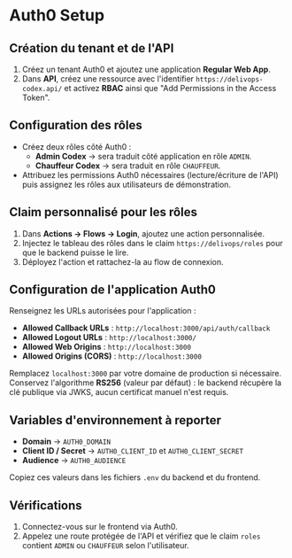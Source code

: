 # Auth0 Setup

## Création du tenant et de l'API

1. Créez un tenant Auth0 et ajoutez une application **Regular Web App**.
2. Dans **API**, créez une ressource avec l'identifier `https://delivops-codex.api/` et activez **RBAC** ainsi que "Add Permissions in the Access Token".

## Configuration des rôles

- Créez deux rôles côté Auth0 :
  - **Admin Codex** → sera traduit côté application en rôle `ADMIN`.
  - **Chauffeur Codex** → sera traduit en rôle `CHAUFFEUR`.
- Attribuez les permissions Auth0 nécessaires (lecture/écriture de l'API) puis assignez les rôles aux utilisateurs de démonstration.

## Claim personnalisé pour les rôles

1. Dans **Actions → Flows → Login**, ajoutez une action personnalisée.
2. Injectez le tableau des rôles dans le claim `https://delivops/roles` pour que le backend puisse le lire.
3. Déployez l'action et rattachez-la au flow de connexion.

## Configuration de l'application Auth0

Renseignez les URLs autorisées pour l'application :

- **Allowed Callback URLs** : `http://localhost:3000/api/auth/callback`
- **Allowed Logout URLs** : `http://localhost:3000/`
- **Allowed Web Origins** : `http://localhost:3000`
- **Allowed Origins (CORS)** : `http://localhost:3000`

Remplacez `localhost:3000` par votre domaine de production si nécessaire. Conservez l'algorithme **RS256** (valeur par défaut) : le backend récupère la clé publique via JWKS, aucun certificat manuel n'est requis.

## Variables d'environnement à reporter

- **Domain** → `AUTH0_DOMAIN`
- **Client ID / Secret** → `AUTH0_CLIENT_ID` et `AUTH0_CLIENT_SECRET`
- **Audience** → `AUTH0_AUDIENCE`

Copiez ces valeurs dans les fichiers `.env` du backend et du frontend.

## Vérifications

1. Connectez-vous sur le frontend via Auth0.
2. Appelez une route protégée de l'API et vérifiez que le claim `roles` contient `ADMIN` ou `CHAUFFEUR` selon l'utilisateur.
